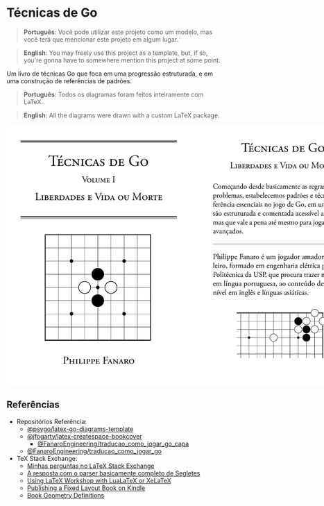 # Técnicas de Go

> **Português**: Você pode utilizar este projeto como um modelo, mas você terá que mencionar este projeto em algum lugar.

> **English**: You may freely use this project as a template, but, if so, you're gonna have to somewhere mention this project at some point.

Um livro de técnicas Go que foca em uma progressão estruturada, e em uma construção de referências de padrões.

> **Português**: Todos os diagramas foram feitos inteiramente com LaTeX..

> **English**: All the diagrams were drawn with a custom LaTeX package.

<div style="display: inline-flex">
  <img src="assets/amostras_imagens/capa.png" height="600px" alt="capa" />
  <img src="assets/amostras_imagens/contra-capa.png" height="600px" alt="contra-capa" />
  <img src="assets/amostras_imagens/indice_1.png" height="600px" alt="Índice 1" />
  <img src="assets/amostras_imagens/indice_2.png" height="600px" alt="Índice 2" />
  <img src="assets/amostras_imagens/prefacio_1.png" height="600px" alt="Prefácio 1" />
  <img src="assets/amostras_imagens/prefacio_2.png" height="600px" alt="Prefácio 2" />
  <img src="assets/amostras_imagens/captura_direta_1.png" height="600px" alt="Captura Direta 1" />
  <img src="assets/amostras_imagens/captura_direta_2.png" height="600px" alt="Captura Direta 2" />
  <img src="assets/amostras_imagens/escadas_1.png" height="600px" alt="Escadas 1" />
  <img src="assets/amostras_imagens/escadas_2.png" height="600px" alt="Escadas 2" />
  <img src="assets/amostras_imagens/redes_1.png" height="600px" alt="Redes 1" />
  <img src="assets/amostras_imagens/espremer_1.png" height="600px" alt="Espremer 1" />
  <img src="assets/amostras_imagens/atravessar_1.png" height="600px" alt="Atravessar 1" />
  <img src="assets/amostras_imagens/atravessar_2.png" height="600px" alt="Atravessar 2" />
  <img src="assets/amostras_imagens/corridas_de_captura_1.png" height="600px" alt="Corridas de Captura 1" />
  <img src="assets/amostras_imagens/olhos_falsos_1.png" height="600px" alt="Olhos Falsos 1" />
  <img src="assets/amostras_imagens/vida_na_segunda_linha_1.png" height="600px" alt="Vida na Segunda Linha 1" />
  <img src="assets/amostras_imagens/seki_1.png" height="600px" alt="Seki 1" />
</div>

## Referências

- Repositórios Referência:
  - [@psygo/latex-go-diagrams-template](https://github.com/psygo/latex-go-diagrams-template)
  - [@jfogarty/latex-createspace-bookcover](https://github.com/jfogarty/latex-createspace-bookcover)
    - [@FanaroEngineering/traducao_como_jogar_go_capa](https://github.com/FanaroEngineering/traducao_como_jogar_go_capa)
  - [@FanaroEngineering/traducao_como_jogar_go](https://github.com/FanaroEngineering/traducao_como_jogar_go)
- TeX Stack Exchange:
  - [Minhas perguntas no LaTeX Stack Exchange](https://tex.stackexchange.com/users/64441/psygo?tab=questions)
  - [A resposta com o parser basicamente completo de Segletes](https://tex.stackexchange.com/a/709698/64441)
  - [Using LaTeX Workshop with LuaLaTeX or XeLaTeX](https://tex.stackexchange.com/a/726655/64441)
  - [Publishing a Fixed Layout Book on Kindle](https://tex.stackexchange.com/q/727421/64441)
  - [Book Geometry Definitions](https://tex.stackexchange.com/a/508358/64441)
